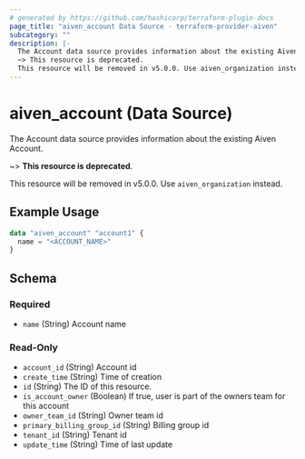 ```yaml
---
# generated by https://github.com/hashicorp/terraform-plugin-docs
page_title: "aiven_account Data Source - terraform-provider-aiven"
subcategory: ""
description: |-
  The Account data source provides information about the existing Aiven Account.
  ~> This resource is deprecated.
  This resource will be removed in v5.0.0. Use aiven_organization instead.
---
```


# aiven_account (Data Source)

The Account data source provides information about the existing Aiven Account.

~> **This resource is deprecated**.

This resource will be removed in v5.0.0. Use `aiven_organization` instead.

## Example Usage

```terraform
data "aiven_account" "account1" {
  name = "<ACCOUNT_NAME>"
}
```

<!-- schema generated by tfplugindocs -->
## Schema

### Required

- `name` (String) Account name

### Read-Only

- `account_id` (String) Account id
- `create_time` (String) Time of creation
- `id` (String) The ID of this resource.
- `is_account_owner` (Boolean) If true, user is part of the owners team for this account
- `owner_team_id` (String) Owner team id
- `primary_billing_group_id` (String) Billing group id
- `tenant_id` (String) Tenant id
- `update_time` (String) Time of last update
